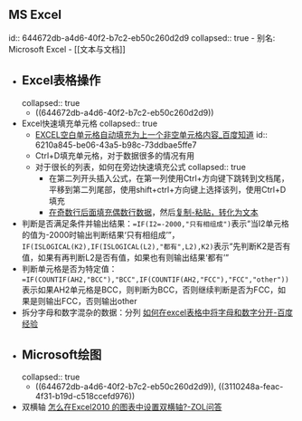 ## MS Excel
id:: 644672db-a4d6-40f2-b7c2-eb50c260d2d9
collapsed:: true
	- 别名: Microsoft Excel
	- [[文本与文档]]
- ## Excel表格操作
  collapsed:: true
	- ((644672db-a4d6-40f2-b7c2-eb50c260d2d9))
- Excel快速填充单元格
  collapsed:: true
	- [EXCEL空白单元格自动填充为上一个非空单元格内容_百度知道](http://zhidao.baidu.com/question/2052980308363849627?sharesource=weibo)
	  id:: 6210a845-be06-43a5-b98c-73ddbae5ffe7
	- Ctrl+D填充单元格，对于数据很多的情况有用
	- 对于很长的列表，如何在旁边快速填充公式
	  collapsed:: true
		- 在第二列开头插入公式，在第一列使用Ctrl+方向键下跳转到文档尾，平移到第二列尾部，使用shift+ctrl+方向键上选择该列，使用Ctrl+D填充
		- [在奇数行后面填充偶数行数据](https://zhidao.baidu.com/question/1303012932180756899.html)，然后[复制-粘贴，转化为文本](https://jingyan.baidu.com/article/c35dbcb01742fec917fcbc78.html)
- 判断是否满足条件并输出结果：`=IF(I2=-2000,"只有相组成")`表示“当I2单元格的值为-2000时输出判断结果‘只有相组成’”，`IF(ISLOGICAL(K2),IF(ISLOGICAL(L2),"都有",L2),K2)`表示“先判断K2是否有值，如果有再判断L2是否有值，如果也有则输出结果‘都有’”
- 判断单元格是否为特定值：`=IF(COUNTIF(AH2,"BCC"),"BCC",IF(COUNTIF(AH2,"FCC"),"FCC","other"))`表示如果AH2单元格是BCC，则判断为BCC，否则继续判断是否为FCC，如果是则输出FCC，否则输出other
- 拆分字母和数字混杂的数据：分列 [如何在excel表格中将字母和数字分开-百度经验](https://jingyan.baidu.com/article/6181c3e0ff37b2152ef153c9.html)
- ## Microsoft绘图
  collapsed:: true
	- ((644672db-a4d6-40f2-b7c2-eb50c260d2d9)), ((3110248a-feac-4f31-b19d-c518ccefd976))
- 双横轴 [怎么在Excel2010 的图表中设置双横轴?-ZOL问答](https://ask.zol.com.cn/x/6844061.html)